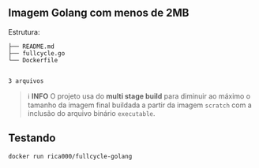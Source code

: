 ## Imagem Golang com menos de 2MB

Estrutura:
```
├── README.md
├── fullcycle.go
└── Dockerfile


3 arquivos
```

> ℹ️ **INFO** 
> O projeto usa do **multi stage build** para diminuir ao máximo o tamanho da imagem final buildada a partir da imagem `scratch` com a inclusão do arquivo binário `executable`.

## Testando

```
docker run rica000/fullcycle-golang
```